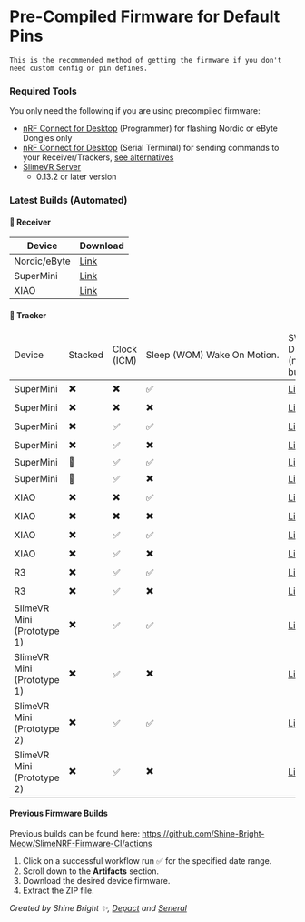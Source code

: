 <link rel="stylesheet" href="smol-slimes.css">

# Pre-Compiled Firmware for Default Pins

```admonish important
This is the recommended method of getting the firmware if you don't need custom config or pin defines.
```

### Required Tools

You only need the following if you are using precompiled firmware:
* <a href="https://www.nordicsemi.com/Products/Development-tools/nRF-Connect-for-Desktop">nRF Connect for Desktop</a> (Programmer) for flashing Nordic or eByte Dongles only
* <a href="https://www.nordicsemi.com/Products/Development-tools/nRF-Connect-for-Desktop">nRF Connect for Desktop</a> (Serial Terminal) for sending commands to your Receiver/Trackers, [see alternatives](#accessing-the-serial-console)
* <a href="https://slimevr.dev/download">SlimeVR Server</a>
    * 0.13.2 or later version

### Latest Builds (Automated)

#### 📡 Receiver

| Device       | Download                                                                                                                             |
| ------------ | ------------------------------------------------------------------------------------------------------------------------------------ |
| Nordic/eByte | [Link](https://github.com/Shine-Bright-Meow/SlimeNRF-Firmware-CI/releases/download/latest/SlimeNRF_Receiver_Nordic_eByte_Dongle.hex) |
| SuperMini    | [Link](https://github.com/Shine-Bright-Meow/SlimeNRF-Firmware-CI/releases/download/latest/SlimeNRF_Receiver_SuperMini.uf2)           |
| XIAO         | [Link](https://github.com/Shine-Bright-Meow/SlimeNRF-Firmware-CI/releases/download/latest/SlimeNRF_Receiver_XIAO.uf2)                |

#### 🏃 Tracker

<table class="table-sort table-arrows">
  <thead>
      <tr>
          <td>Device</td>
          <td>Stacked</td>
          <td>Clock (ICM)</td>
          <td style="white-space: nowrap;">Sleep
              <span class="tooltip-text-container">
                    (WOM)
                  <span class="tooltip-text">
                        Wake On Motion.
                  </span>
              </span>
          </td>
          <td class="disable-sort">SW0 Disabled (no button)</td>
          <td class="disable-sort">SW0 Enabled (button)</td>
      </tr>
  </thead>
  <tbody>
      <td>SuperMini</td>
      <td>✖️</td>
      <td>✖️</td>
      <td>✅</td>
      <td><a href="https://github.com/Shine-Bright-Meow/SlimeNRF-Firmware-CI/releases/download/latest/SlimeNRF_Tracker_SuperMini.uf2">Link</a></td>
      <td><a href="https://github.com/Shine-Bright-Meow/SlimeNRF-Firmware-CI/releases/download/latest/SlimeNRF_Tracker_SW0_SuperMini.uf2">Link</a></td>
  </tr>
  <tr>
      <td>SuperMini</td>
      <td>✖️</td>
      <td>✖️</td>
      <td>✖️</td>
      <td><a href="https://github.com/Shine-Bright-Meow/SlimeNRF-Firmware-CI/releases/download/latest/SlimeNRF_Tracker_NoSleep_SuperMini.uf2">Link</a></td>
      <td><a href="https://github.com/Shine-Bright-Meow/SlimeNRF-Firmware-CI/releases/download/latest/SlimeNRF_Tracker_SW0_NoSleep_SuperMini.uf2">Link</a></td>
  </tr>
  <tr>
      <td>SuperMini</td>
      <td>✖️</td>
      <td>✅</td>
      <td>✅</td>
      <td><a href="https://github.com/Shine-Bright-Meow/SlimeNRF-Firmware-CI/releases/download/latest/SlimeNRF_Tracker_CLK_SuperMini.uf2">Link</a></td>
      <td><a href="https://github.com/Shine-Bright-Meow/SlimeNRF-Firmware-CI/releases/download/latest/SlimeNRF_Tracker_SW0_CLK_SuperMini.uf2">Link</a></td>
  </tr>
  <tr>
      <td>SuperMini</td>
      <td>✖️</td>
      <td>✅</td>
      <td>✖️</td>
      <td><a href="https://github.com/Shine-Bright-Meow/SlimeNRF-Firmware-CI/releases/download/latest/SlimeNRF_Tracker_NoSleepCLK_SuperMini.uf2">Link</a></td>
      <td><a href="https://github.com/Shine-Bright-Meow/SlimeNRF-Firmware-CI/releases/download/latest/SlimeNRF_Tracker_SW0_NoSleepCLK_SuperMini.uf2">Link</a></td>
  </tr>
  <tr>
      <td>SuperMini</td>
      <td>🥪</td>
      <td>✅</td>
      <td>✅</td>
      <td><a href="https://github.com/LyallUlric/Stacked-SmolSlime/releases" target="_blank">Link</a></td>
      <td><a href="https://github.com/LyallUlric/Stacked-SmolSlime/releases" target="_blank">Link</a></td>
  </tr>
  <tr>
      <td>SuperMini</td>
      <td>🥪</td>
      <td>✅</td>
      <td>✖️</td>
      <td><a href="https://github.com/LyallUlric/Stacked-SmolSlime/releases" target="_blank">Link</a></td>
      <td><a href="https://github.com/LyallUlric/Stacked-SmolSlime/releases" target="_blank">Link</a></td>
  </tr>
  <tr>
      <td>XIAO</td>
      <td>✖️</td>
      <td>✖️</td>
      <td>✅</td>
      <td><a href="https://github.com/Shine-Bright-Meow/SlimeNRF-Firmware-CI/releases/download/latest/SlimeNRF_Tracker_XIAO.uf2">Link</a></td>
      <td><a href="https://github.com/Shine-Bright-Meow/SlimeNRF-Firmware-CI/releases/download/latest/SlimeNRF_Tracker_SW0_XIAO.uf2">Link</a></td>
  </tr>
  <tr>
      <td>XIAO</td>
      <td>✖️</td>
      <td>✖️</td>
      <td>✖️</td>
      <td><a href="https://github.com/Shine-Bright-Meow/SlimeNRF-Firmware-CI/releases/download/latest/SlimeNRF_Tracker_NoSleep_XIAO.uf2">Link</a></td>
      <td><a href="https://github.com/Shine-Bright-Meow/SlimeNRF-Firmware-CI/releases/download/latest/SlimeNRF_Tracker_SW0_NoSleep_XIAO.uf2">Link</a></td>
  </tr>
  <tr>
      <td>XIAO</td>
      <td>✖️</td>
      <td>✅</td>
      <td>✅</td>
      <td><a href="https://github.com/Shine-Bright-Meow/SlimeNRF-Firmware-CI/releases/download/latest/SlimeNRF_Tracker_CLK_XIAO.uf2">Link</a></td>
      <td><a href="https://github.com/Shine-Bright-Meow/SlimeNRF-Firmware-CI/releases/download/latest/SlimeNRF_Tracker_SW0_CLK_XIAO.uf2">Link</a></td>
  </tr>
  <tr>
      <td>XIAO</td>
      <td>✖️</td>
      <td>✅</td>
      <td>✖️</td>
      <td><a href="https://github.com/Shine-Bright-Meow/SlimeNRF-Firmware-CI/releases/download/latest/SlimeNRF_Tracker_NoSleepCLK_XIAO.uf2">Link</a></td>
      <td><a href="https://github.com/Shine-Bright-Meow/SlimeNRF-Firmware-CI/releases/download/latest/SlimeNRF_Tracker_SW0_NoSleepCLK_XIAO.uf2">Link</a></td>
  </tr>
  <tr>
      <td>R3</td>
      <td>✖️</td>
      <td>✅</td>
      <td>✅</td>
      <td><a href="https://github.com/Shine-Bright-Meow/SlimeNRF-Firmware-CI/releases/download/latest/SlimeNRF_Tracker_R3.uf2">Link</a></td>
      <td>N/A</td>
  </tr>
  <tr>
      <td>R3</td>
      <td>✖️</td>
      <td>✅</td>
      <td>✖️</td>
      <td><a href="https://github.com/Shine-Bright-Meow/SlimeNRF-Firmware-CI/releases/download/latest/SlimeNRF_Tracker_NoSleep_R3.uf2">Link</a></td>
      <td>N/A</td>
  </tr>
  <tr>
      <td>SlimeVR Mini (Prototype 1)</td>
      <td>✖️</td>
      <td>✅</td>
      <td>✅</td>
      <td><a href="https://github.com/Shine-Bright-Meow/SlimeNRF-Firmware-CI/releases/download/latest/SlimeNRF_Tracker_SlimevrMini.uf2">Link</a></td>
      <td>N/A</td>
  </tr>
  <tr>
      <td>SlimeVR Mini (Prototype 1)</td>
      <td>✖️</td>
      <td>✅</td>
      <td>✖️</td>
      <td><a href="https://github.com/Shine-Bright-Meow/SlimeNRF-Firmware-CI/releases/download/latest/SlimeNRF_Tracker_NoSleep_SlimevrMini.uf2">Link</a></td>
      <td>N/A</td>
  </tr>
  <tr>
      <td>SlimeVR Mini (Prototype 2)</td>
      <td>✖️</td>
      <td>✅</td>
      <td>✅</td>
      <td><a href="https://github.com/Shine-Bright-Meow/SlimeNRF-Firmware-CI/releases/download/latest/SlimeNRF_Tracker_SlimevrMini2.uf2">Link</a></td>
      <td>N/A</td>
  </tr>
  <tr>
      <td>SlimeVR Mini (Prototype 2)</td>
      <td>✖️</td>
      <td>✅</td>
      <td>✖️</td>
      <td><a href="https://github.com/Shine-Bright-Meow/SlimeNRF-Firmware-CI/releases/download/latest/SlimeNRF_Tracker_NoSleep_SlimevrMini2.uf2">Link</a></td>
      <td>N/A</td>
  </tr>
  </tbody>
</table>

#### Previous Firmware Builds

Previous builds can be found here: <a href="https://github.com/Shine-Bright-Meow/SlimeNRF-Firmware-CI/actions">https://github.com/Shine-Bright-Meow/SlimeNRF-Firmware-CI/actions</a>

1. Click on a successful workflow run ✅ for the specified date range.
2. Scroll down to the **Artifacts** section.
3. Download the desired device firmware.
4. Extract the ZIP file.

*Created by Shine Bright ✨, [Depact](https://github.com/Depact) and [Seneral](https://github.com/Seneral)*
